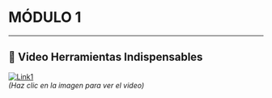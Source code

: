 
# MÓDULO 1


---  


## **🎥 Video Herramientas Indispensables**  

[![Link1](https://img.youtube.com/vi/EXnnNhQ5ZRI/maxresdefault.jpg)](https://youtu.be/EXnnNhQ5ZRI?si=GUm-gE18PTymLNTY)  
*(Haz clic en la imagen para ver el video)*  

